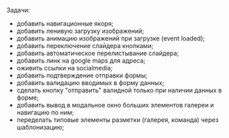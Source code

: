 Задачи:

- добавить навигационные якоря;
- добавить ленивую загрузку изображений;
- добавить анимацию изображений при загрузке (event loaded);
- добавить переключение слайдера кнопками;
- добавить автоматическое перелистывание слайдера;
- добавить линк на google maps для адреса;
- оживить ссылки на socialmedia;
- добавить подтверждение отправки формы;
- добавить валидацию вводимых в форму данных;
- сделать кнопку "отправить" валидной только при наличии данных в форме;
- добавить вывод в модальное окно больших элементов галереи и навигацию по ним;
- переделать типовые элементы разметки (галерея, команда) через шаблонизацию;
